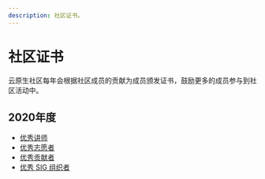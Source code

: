 ```yaml
---
description: 社区证书。
---
```


# 社区证书

云原生社区每年会根据社区成员的贡献为成员颁发证书，鼓励更多的成员参与到社区活动中。

## 2020年度

- [优秀讲师](./2020/lecturer/README.md)
- [优秀志愿者](./2020/volunteer/README.md)
- [优秀贡献者](./2020/contributor/README.md)
- [优秀 SIG 组织者](./2020/sig-owner/README.md)